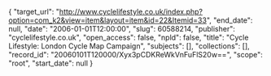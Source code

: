 {
  "target_url": "http://www.cyclelifestyle.co.uk/index.php?option=com_k2&view=item&layout=item&id=22&Itemid=33", 
  "end_date": null, 
  "date": "2006-01-01T12:00:00", 
  "slug": 60588214, 
  "publisher": "cyclelifestyle.co.uk", 
  "open_access": false, 
  "npld": false, 
  "title": "Cycle Lifestyle: London Cycle Map Campaign", 
  "subjects": [], 
  "collections": [], 
  "record_id": "20060101T120000/Xyx3pCDKReWkVnFuFlS20w==", 
  "scope": "root", 
  "start_date": null
}

